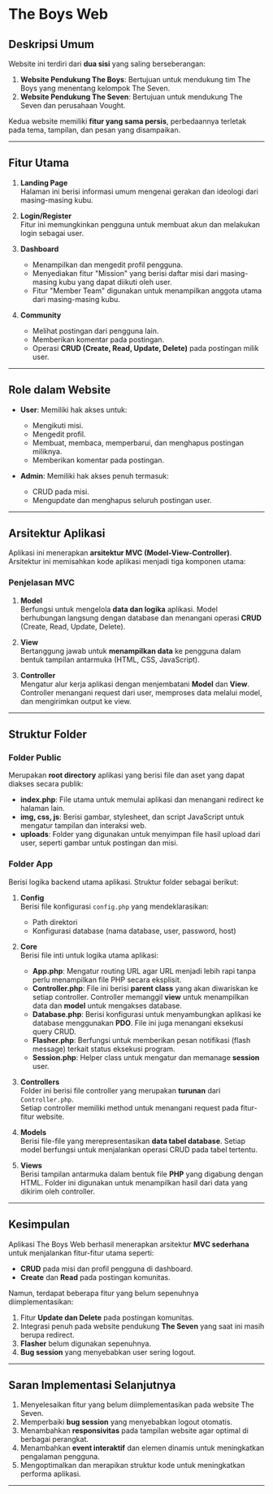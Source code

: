 # The Boys Web

## Deskripsi Umum
Website ini terdiri dari **dua sisi** yang saling berseberangan:
1. **Website Pendukung The Boys**: Bertujuan untuk mendukung tim The Boys yang menentang kelompok The Seven.
2. **Website Pendukung The Seven**: Bertujuan untuk mendukung The Seven dan perusahaan Vought.

Kedua website memiliki **fitur yang sama persis**, perbedaannya terletak pada tema, tampilan, dan pesan yang disampaikan.

---

## Fitur Utama
1. **Landing Page**  
   Halaman ini berisi informasi umum mengenai gerakan dan ideologi dari masing-masing kubu.

2. **Login/Register**  
   Fitur ini memungkinkan pengguna untuk membuat akun dan melakukan login sebagai user.

3. **Dashboard**  
   - Menampilkan dan mengedit profil pengguna.  
   - Menyediakan fitur "Mission" yang berisi daftar misi dari masing-masing kubu yang dapat diikuti oleh user.  
   - Fitur "Member Team" digunakan untuk menampilkan anggota utama dari masing-masing kubu.

4. **Community**  
   - Melihat postingan dari pengguna lain.  
   - Memberikan komentar pada postingan.  
   - Operasi **CRUD (Create, Read, Update, Delete)** pada postingan milik user.

---

## Role dalam Website
- **User**: Memiliki hak akses untuk:  
  - Mengikuti misi.  
  - Mengedit profil.  
  - Membuat, membaca, memperbarui, dan menghapus postingan miliknya.  
  - Memberikan komentar pada postingan.  

- **Admin**: Memiliki hak akses penuh termasuk:  
  - CRUD pada misi.  
  - Mengupdate dan menghapus seluruh postingan user.

---

## Arsitektur Aplikasi

Aplikasi ini menerapkan **arsitektur MVC (Model-View-Controller)**. Arsitektur ini memisahkan kode aplikasi menjadi tiga komponen utama:

### **Penjelasan MVC**
1. **Model**  
   Berfungsi untuk mengelola **data dan logika** aplikasi. Model berhubungan langsung dengan database dan menangani operasi **CRUD** (Create, Read, Update, Delete).

2. **View**  
   Bertanggung jawab untuk **menampilkan data** ke pengguna dalam bentuk tampilan antarmuka (HTML, CSS, JavaScript).

3. **Controller**  
   Mengatur alur kerja aplikasi dengan menjembatani **Model** dan **View**. Controller menangani request dari user, memproses data melalui model, dan mengirimkan output ke view.

---

## Struktur Folder

### **Folder Public**
Merupakan **root directory** aplikasi yang berisi file dan aset yang dapat diakses secara publik:
- **index.php**: File utama untuk memulai aplikasi dan menangani redirect ke halaman lain.
- **img, css, js**: Berisi gambar, stylesheet, dan script JavaScript untuk mengatur tampilan dan interaksi web.  
- **uploads**: Folder yang digunakan untuk menyimpan file hasil upload dari user, seperti gambar untuk postingan dan misi.

### **Folder App**
Berisi logika backend utama aplikasi. Struktur folder sebagai berikut:

1. **Config**  
   Berisi file konfigurasi `config.php` yang mendeklarasikan:  
   - Path direktori  
   - Konfigurasi database (nama database, user, password, host)

2. **Core**  
   Berisi file inti untuk logika utama aplikasi:  
   - **App.php**: Mengatur routing URL agar URL menjadi lebih rapi tanpa perlu menampilkan file PHP secara eksplisit.  
   - **Controller.php**: File ini berisi **parent class** yang akan diwariskan ke setiap controller. Controller memanggil **view** untuk menampilkan data dan **model** untuk mengakses database.  
   - **Database.php**: Berisi konfigurasi untuk menyambungkan aplikasi ke database menggunakan **PDO**. File ini juga menangani eksekusi query CRUD.  
   - **Flasher.php**: Berfungsi untuk memberikan pesan notifikasi (flash message) terkait status eksekusi program.  
   - **Session.php**: Helper class untuk mengatur dan memanage **session** user.

3. **Controllers**  
   Folder ini berisi file controller yang merupakan **turunan** dari `Controller.php`.  
   Setiap controller memiliki method untuk menangani request pada fitur-fitur website.

4. **Models**  
   Berisi file-file yang merepresentasikan **data tabel database**. Setiap model berfungsi untuk menjalankan operasi CRUD pada tabel tertentu.

5. **Views**  
   Berisi tampilan antarmuka dalam bentuk file **PHP** yang digabung dengan HTML. Folder ini digunakan untuk menampilkan hasil dari data yang dikirim oleh controller.

---

## Kesimpulan
Aplikasi The Boys Web berhasil menerapkan arsitektur **MVC sederhana** untuk menjalankan fitur-fitur utama seperti:
- **CRUD** pada misi dan profil pengguna di dashboard.
- **Create** dan **Read** pada postingan komunitas.

Namun, terdapat beberapa fitur yang belum sepenuhnya diimplementasikan:
1. Fitur **Update dan Delete** pada postingan komunitas.  
2. Integrasi penuh pada website pendukung **The Seven** yang saat ini masih berupa redirect.  
3. **Flasher** belum digunakan sepenuhnya.  
4. **Bug session** yang menyebabkan user sering logout.

---

## Saran Implementasi Selanjutnya
1. Menyelesaikan fitur yang belum diimplementasikan pada website The Seven.  
2. Memperbaiki **bug session** yang menyebabkan logout otomatis.  
3. Menambahkan **responsivitas** pada tampilan website agar optimal di berbagai perangkat.  
4. Menambahkan **event interaktif** dan elemen dinamis untuk meningkatkan pengalaman pengguna.  
5. Mengoptimalkan dan merapikan struktur kode untuk meningkatkan performa aplikasi.

---

